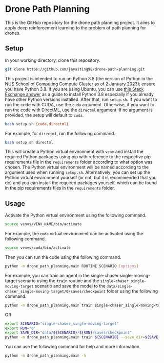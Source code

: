 # Drone Path Planning

This is the GitHub repository for the drone path planning project. It aims to apply deep reinforcement learning to the problem of path planning for drones.

## Setup

In your working directory, clone this repository.

```bash
git clone https://github.com/jayasting98/drone-path-planning.git
```

This project is intended to run on Python 3.8 (the version of Python in the NUS School of Computing Compute Cluster as of 2 January 2023); ensure you have Python 3.8. If you are using Ubuntu, you can use [this Stack Exchange answer](https://askubuntu.com/questions/682869/how-do-i-install-a-different-python-version-using-apt-get#answer-682875) as a guide to install Python 3.8 especially if you already have other Python versions installed. After that, run `setup.sh`. If you want to run the code with CUDA, use the `cuda` argument. Otherwise, if you want to run the code with DirectML, use the `directml` argument. If no argument is provided, the setup will default to `cuda`.

```bash
bash setup.sh {cuda,directml}
```

For example, for `directml`, run the following command.

```bash
bash setup.sh directml
```

This will create a Python virtual environment with `venv` and install the required Python packages using pip with reference to the respective pip requirements file in the `requirements` folder according to what option was chosen. The Python virtual environment will be named according to the argument used when running `setup.sh`. Alternatively, you can set up the Python virtual environment yourself (or not, but it is recommended that you do) and you can install the required packages yourself, which can be found in the pip requirements files in the `requirements` folder.

## Usage

Activate the Python virtual environment using the following command.

```bash
source venvs/VENV_NAME/bin/activate
```

For example, the `cuda` virtual environment can be activated using the following command.

```bash
source venvs/cuda/bin/activate
```

Then you can run the code using the following command.

```bash
python -m drone_path_planning.main ROUTINE SCENARIO [options]
```

For example, you can train an agent in the single-chaser single-moving-target scenario using the `train` routine and the `single-chaser_single-moving-target` scenario and save the model to the `data/single-chaser_single-moving-target/0/saves/checkpoint` folder using the following command.

```bash
python -m drone_path_planning.main train single-chaser_single-moving-target --save_dir=data/single-chaser_single-moving-target/0/saves/checkpoint
```

OR

```bash
export SCENARIO="single-chaser_single-moving-target"
export RUN="0"
export SAVE_DIR="data/${SCENARIO}/${RUN}/saves/checkpoint"
python -m drone_path_planning.main train ${SCENARIO} --save_dir=${SAVE_DIR}
```

You can use the following command for help and more information.

```bash
python -m drone_path_planning.main -h
```
